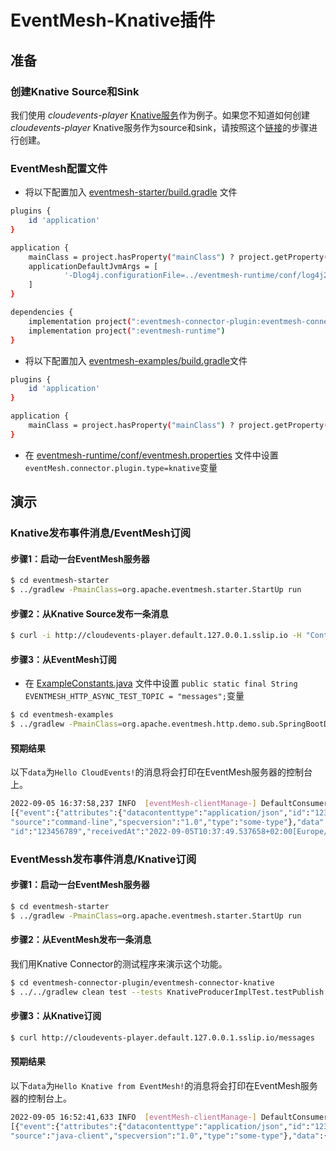 # EventMesh-Knative插件

## 准备
### 创建Knative Source和Sink
我们使用 *cloudevents-player* [Knative服务](https://knative.dev/docs/serving/)作为例子。如果您不知道如何创建 *cloudevents-player* Knative服务作为source和sink，请按照这个[链接](https://knative.dev/docs/getting-started/first-source/#creating-your-first-source)的步骤进行创建。

### EventMesh配置文件
- 将以下配置加入 [eventmesh-starter/build.gradle](https://github.com/apache/incubator-eventmesh/blob/master/eventmesh-starter/build.gradle) 文件
```bash
plugins {
    id 'application'
}

application {
    mainClass = project.hasProperty("mainClass") ? project.getProperty("mainClass") : 'org.apache.eventmesh.starter.StartUp'
    applicationDefaultJvmArgs = [
            '-Dlog4j.configurationFile=../eventmesh-runtime/conf/log4j2.xml', '-Deventmesh.log.home=../eventmesh-runtime/logs', '-Deventmesh.home=../eventmesh-runtime', '-DconfPath=../eventmesh-runtime/conf'
    ]
}

dependencies {
    implementation project(":eventmesh-connector-plugin:eventmesh-connector-knative")
    implementation project(":eventmesh-runtime")
}
```
- 将以下配置加入 [eventmesh-examples/build.gradle](https://github.com/apache/incubator-eventmesh/blob/master/eventmesh-examples/build.gradle)文件
```bash
plugins {
    id 'application'
}

application {
    mainClass = project.hasProperty("mainClass") ? project.getProperty("mainClass") : 'NULL'
}
```
- 在 [eventmesh-runtime/conf/eventmesh.properties](https://github.com/pchengma/incubator-eventmesh/blob/master/eventmesh-runtime/conf/eventmesh.properties) 文件中设置```eventMesh.connector.plugin.type=knative```变量

## 演示
### Knative发布事件消息/EventMesh订阅
#### 步骤1：启动一台EventMesh服务器
```bash
$ cd eventmesh-starter
$ ../gradlew -PmainClass=org.apache.eventmesh.starter.StartUp run
```

#### 步骤2：从Knative Source发布一条消息
```bash
$ curl -i http://cloudevents-player.default.127.0.0.1.sslip.io -H "Content-Type: application/json" -H "Ce-Id: 123456789" -H "Ce-Specversion: 1.0" -H "Ce-Type: some-type" -H "Ce-Source: command-line" -d '{"msg":"Hello CloudEvents!"}'
```

#### 步骤3：从EventMesh订阅
- 在 [ExampleConstants.java](https://github.com/apache/incubator-eventmesh/blob/master/eventmesh-examples/src/main/java/org/apache/eventmesh/common/ExampleConstants.java) 文件中设置 ```public static final String EVENTMESH_HTTP_ASYNC_TEST_TOPIC = "messages";```变量
```bash
$ cd eventmesh-examples
$ ../gradlew -PmainClass=org.apache.eventmesh.http.demo.sub.SpringBootDemoApplication run
```
#### 预期结果
以下```data```为```Hello CloudEvents!```的消息将会打印在EventMesh服务器的控制台上。
```bash
2022-09-05 16:37:58,237 INFO  [eventMesh-clientManage-] DefaultConsumer(DefaultConsumer.java:60) - \
[{"event":{"attributes":{"datacontenttype":"application/json","id":"123456789","mediaType":"application/json",\
"source":"command-line","specversion":"1.0","type":"some-type"},"data":{"msg":"Hello CloudEvents!"},"extensions":{}},\
"id":"123456789","receivedAt":"2022-09-05T10:37:49.537658+02:00[Europe/Madrid]","type":"RECEIVED"}]
```

### EventMessh发布事件消息/Knative订阅
#### 步骤1：启动一台EventMesh服务器
```bash
$ cd eventmesh-starter
$ ../gradlew -PmainClass=org.apache.eventmesh.starter.StartUp run
```

#### 步骤2：从EventMesh发布一条消息
我们用Knative Connector的测试程序来演示这个功能。
```bash
$ cd eventmesh-connector-plugin/eventmesh-connector-knative
$ ../../gradlew clean test --tests KnativeProducerImplTest.testPublish
```

#### 步骤3：从Knative订阅
```bash
$ curl http://cloudevents-player.default.127.0.0.1.sslip.io/messages
```

#### 预期结果
以下```data```为```Hello Knative from EventMesh!```的消息将会打印在EventMesh服务器的控制台上。
```bash
2022-09-05 16:52:41,633 INFO  [eventMesh-clientManage-] DefaultConsumer(DefaultConsumer.java:60) - \
[{"event":{"attributes":{"datacontenttype":"application/json","id":"1234","mediaType":"application/json",\
"source":"java-client","specversion":"1.0","type":"some-type"},"data":{"msg":["Hello Knative from EventMesh!"]},"extensions":{}},"id":"1234","receivedAt":"2022-09-05T10:52:32.999273+02:00[Europe/Madrid]","type":"RECEIVED"}]
```